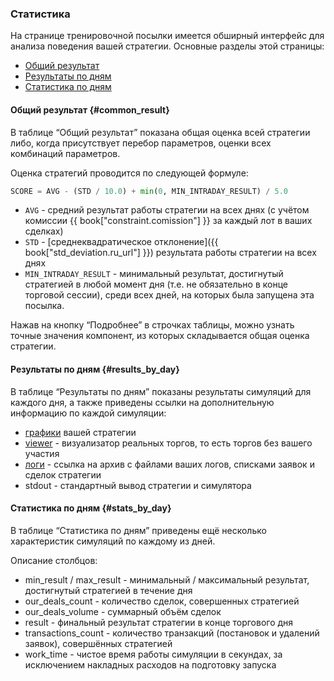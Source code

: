 ### Статистика

На странице тренировочной посылки имеется обширный интерфейс для анализа поведения вашей стратегии.
Основные разделы этой страницы:

- [Общий результат](#common_result)
- [Результаты по дням](#results_by_day)
- [Статистика по дням](#stats_by_day)

#### Общий результат {#common_result}

В таблице “Общий результат” показана общая оценка всей стратегии либо, когда присутствует перебор параметров, оценки всех комбинаций параметров.

Оценка стратегий проводится по следующей формуле:<a id="result_formula"></a>

```py
SCORE = AVG - (STD / 10.0) + min(0, MIN_INTRADAY_RESULT) / 5.0
```

- `AVG` - средний результат работы стратегии на всех днях (с учётом комиссии {{ book["constraint.comission"] }} за каждый лот в ваших сделках)
- `STD` - [среднеквадратическое отклонение]({{ book["std_deviation.ru_url"] }}) результата работы стратегии на всех днях
- `MIN_INTRADAY_RESULT` - минимальный результат, достигнутый стратегией в любой момент дня (т.е. не обязательно в конце торговой сессии), среди всех дней, на которых была запущена эта посылка.

Нажав на кнопку “Подробнее” в строчках таблицы, можно узнать точные значения компонент, из которых складывается общая оценка стратегии.

#### Результаты по дням {#results_by_day}

В таблице “Результаты по дням” показаны результаты симуляций для каждого дня, а также приведены ссылки на дополнительную информацию по каждой симуляции:

- [графики](charts.md) вашей стратегии
- [viewer](viewer.md) - визуализатор реальных торгов, то есть торгов без вашего участия
	<!-- TODO(asalikhov): may be real orderbook -->
- [логи](logs.md) - ссылка на архив с файлами ваших логов, списками заявок и сделок стратегии
- stdout - стандартный вывод стратегии и симулятора

#### Статистика по дням {#stats_by_day}

В таблице “Статистика по дням” приведены ещё несколько характеристик симуляций по каждому из дней.

Описание столбцов:

- min_result / max_result - минимальный / максимальный результат, достигнутый стратегией в течение дня
- our_deals_count - количество сделок, совершенных стратегией
- our_deals_volume - суммарный объём сделок
- result - финальный результат стратегии в конце торгового дня
- transactions_count - количество транзакций (постановок и удалений заявок), совершённых стратегией
- work_time - чистое время работы симуляции в секундах, за исключением накладных расходов на подготовку запуска
